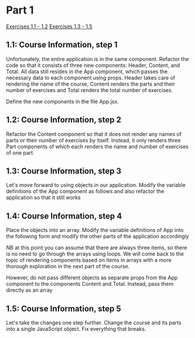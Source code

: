 # Part 1
[Exercises 1.1 - 1.2](https://fullstackopen.com/en/part1/introduction_to_react#exercises-1-1-1-2)
[Exercises 1.3 - 1.5](https://fullstackopen.com/en/part1/java_script#exercises-1-3-1-5)


## 1.1: Course Information, step 1
Unfortunately, the entire application is in the same component. Refactor the code so that it consists of three new components: Header, Content, and Total. All data still resides in the App component, which passes the necessary data to each component using props. Header takes care of rendering the name of the course, Content renders the parts and their number of exercises and Total renders the total number of exercises.

Define the new components in the file App.jsx.

## 1.2: Course Information, step 2
Refactor the Content component so that it does not render any names of parts or their number of exercises by itself. Instead, it only renders three Part components of which each renders the name and number of exercises of one part.

## 1.3: Course Information, step 3
Let's move forward to using objects in our application. Modify the variable definitions of the App component as follows and also refactor the application so that it still works

## 1.4: Course Information, step 4
Place the objects into an array. Modify the variable definitions of App into the following form and modify the other parts of the application accordingly

NB at this point you can assume that there are always three items, so there is no need to go through the arrays using loops. We will come back to the topic of rendering components based on items in arrays with a more thorough exploration in the next part of the course.

However, do not pass different objects as separate props from the App component to the components Content and Total. Instead, pass them directly as an array

## 1.5: Course Information, step 5
Let's take the changes one step further. Change the course and its parts into a single JavaScript object. Fix everything that breaks.